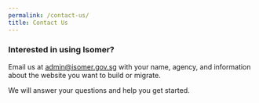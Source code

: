 ```yaml
---
permalink: /contact-us/
title: Contact Us
---
```


### **Interested in using Isomer?**
Email us at <admin@isomer.gov.sg> with your name, agency, and information about the website you want to build or migrate. 

We will answer your questions and help you get started.
